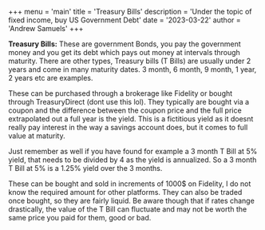 +++
menu = 'main'
title = 'Treasury Bills'
description = 'Under the topic of fixed income, buy US Government Debt'
date = '2023-03-22'
author = 'Andrew Samuels'
+++

**Treasury Bills:**
These are government Bonds, you pay the government money and you get its debt which pays out money at intervals through maturity. There are other types, Treasury bills (T Bills) are usually under 2 years and come in many maturity dates. 
3 month, 6 month, 9 month, 1 year, 2 years etc are examples. 

These can be purchased through a brokerage like Fidelity or bought through TreasuryDirect (dont use this lol). They typically are bought via a coupon and the difference between the coupon price and the full price extrapolated out a full year is the yield. This is a fictitious yield as it doesnt really pay interest in the way a savings account does, but it comes to full value at maturity. 

Just remember as well if you have found for example a 3 month T Bill at 5% yield, that needs to be divided by 4 as the yield is annualized. So a 3 month T Bill at 5% is a 1.25% yield over the 3 months.

These can be bought and sold in increments of 1000$ on Fidelity, I do not know the required amount for other platforms. They can also be traded once bought, so they are fairly liquid. Be aware though that if rates change drastically, the value of the T Bill can fluctuate and may not be worth the same price you paid for them, good or bad.
